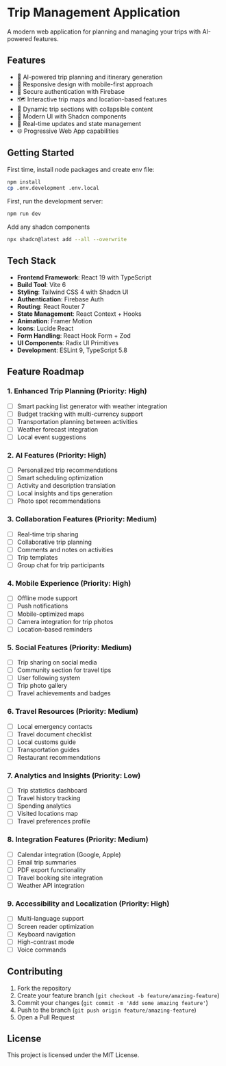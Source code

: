 # Trip Management Application

A modern web application for planning and managing your trips with AI-powered features.

## Features

- 🎯 AI-powered trip planning and itinerary generation
- 📱 Responsive design with mobile-first approach
- 🔐 Secure authentication with Firebase
- 🗺️ Interactive trip maps and location-based features
- 📝 Dynamic trip sections with collapsible content
- 🎨 Modern UI with Shadcn components
- 🔄 Real-time updates and state management
- 🌐 Progressive Web App capabilities

## Getting Started

First time, install node packages and create env file:

```bash
npm install
cp .env.development .env.local
```

First, run the development server:

```bash
npm run dev
```

Add any shadcn components

```bash
npx shadcn@latest add --all --overwrite
```

## Tech Stack

- **Frontend Framework**: React 19 with TypeScript
- **Build Tool**: Vite 6
- **Styling**: Tailwind CSS 4 with Shadcn UI
- **Authentication**: Firebase Auth
- **Routing**: React Router 7
- **State Management**: React Context + Hooks
- **Animation**: Framer Motion
- **Icons**: Lucide React
- **Form Handling**: React Hook Form + Zod
- **UI Components**: Radix UI Primitives
- **Development**: ESLint 9, TypeScript 5.8

## Feature Roadmap

### 1. Enhanced Trip Planning (Priority: High)
- [ ] Smart packing list generator with weather integration
- [ ] Budget tracking with multi-currency support
- [ ] Transportation planning between activities
- [ ] Weather forecast integration
- [ ] Local event suggestions

### 2. AI Features (Priority: High)
- [ ] Personalized trip recommendations
- [ ] Smart scheduling optimization
- [ ] Activity and description translation
- [ ] Local insights and tips generation
- [ ] Photo spot recommendations

### 3. Collaboration Features (Priority: Medium)
- [ ] Real-time trip sharing
- [ ] Collaborative trip planning
- [ ] Comments and notes on activities
- [ ] Trip templates
- [ ] Group chat for trip participants

### 4. Mobile Experience (Priority: High)
- [ ] Offline mode support
- [ ] Push notifications
- [ ] Mobile-optimized maps
- [ ] Camera integration for trip photos
- [ ] Location-based reminders

### 5. Social Features (Priority: Medium)
- [ ] Trip sharing on social media
- [ ] Community section for travel tips
- [ ] User following system
- [ ] Trip photo gallery
- [ ] Travel achievements and badges

### 6. Travel Resources (Priority: Medium)
- [ ] Local emergency contacts
- [ ] Travel document checklist
- [ ] Local customs guide
- [ ] Transportation guides
- [ ] Restaurant recommendations

### 7. Analytics and Insights (Priority: Low)
- [ ] Trip statistics dashboard
- [ ] Travel history tracking
- [ ] Spending analytics
- [ ] Visited locations map
- [ ] Travel preferences profile

### 8. Integration Features (Priority: Medium)
- [ ] Calendar integration (Google, Apple)
- [ ] Email trip summaries
- [ ] PDF export functionality
- [ ] Travel booking site integration
- [ ] Weather API integration

### 9. Accessibility and Localization (Priority: High)
- [ ] Multi-language support
- [ ] Screen reader optimization
- [ ] Keyboard navigation
- [ ] High-contrast mode
- [ ] Voice commands

## Contributing

1. Fork the repository
2. Create your feature branch (`git checkout -b feature/amazing-feature`)
3. Commit your changes (`git commit -m 'Add some amazing feature'`)
4. Push to the branch (`git push origin feature/amazing-feature`)
5. Open a Pull Request

## License

This project is licensed under the MIT License.
